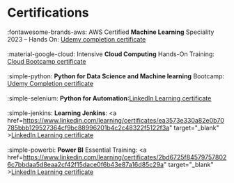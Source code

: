 # Certifications

:fontawesome-brands-aws: AWS Certified **Machine Learning** Speciality 2023 – Hands On: <a href="https://www.udemy.com/certificate/UC-89ebb6b8-f693-4762-bb1a-6076bdc3531e/" target="_blank" ><u>Udemy completion certificate</u></a> </br></br>
:material-google-cloud: Intensive **Cloud Computing** Hands-On Training:  <a href="https://app.thecloudbootcamp.com/certificates/c6sndhlzg2/" target="_blank" ><u>Cloud Bootcamp certificate</u></a></br></br>
:simple-python: **Python for Data Science and Machine learning** Bootcamp: <a href="https://www.udemy.com/certificate/UC-2830c69c-2c33-458e-a251-cff57f0d37b6/" target="_blank"><u>Udemy Completion certificate</u></a></br></br>
:simple-selenium: **Python for Automation**:<a href="https://www.linkedin.com/learning/certificates/f21989b4f34b9f74597808e4f566a9861de245ed0d39db16f0b6e0430c1d1d76" target="_blank"><u>LinkedIn Learning certificate</u></a> </br></br>
:simple-jenkins: **Learning Jenkins**: <a href=https://www.linkedin.com/learning/certificates/ea3573e330a82e0b70785bbb129527364cf9bc88996201b4c2c48322f5122f3a" target="_blank" ><u>LinkedIn Learning certificate</u></a> </br></br>
:simple-powerbi: **Power BI** Essential Training: <a href=https://www.linkedin.com/learning/certificates/2bd6725f845797578026c7bbdaa5d8eaa2cf42f15dace0f6b43e87a16d85c29a" target="_blank" ><u>LinkedIn Learning certificate</u></a> </br></br>
